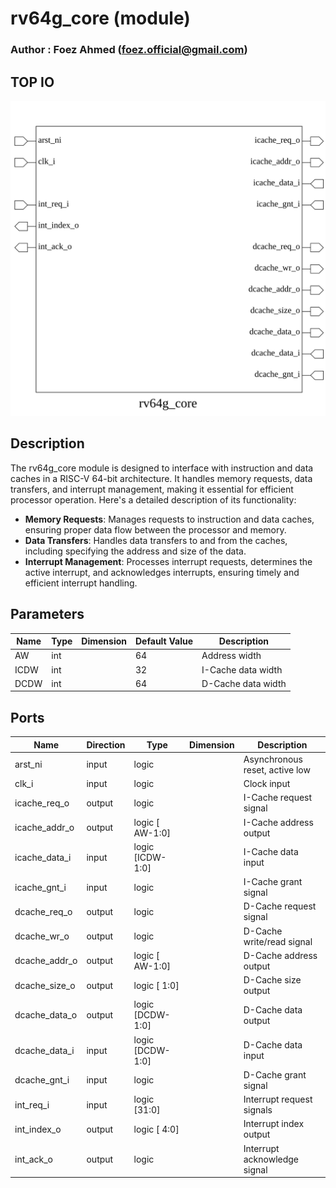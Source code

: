 # rv64g_core (module)

### Author : Foez Ahmed (foez.official@gmail.com)

## TOP IO
<img src="./rv64g_core_top.svg">

## Description

The rv64g_core module is designed to interface with instruction and data caches in a RISC-V 64-bit
architecture. It handles memory requests, data transfers, and interrupt management, making it
essential for efficient processor operation. Here's a detailed description of its functionality:
- **Memory Requests**: Manages requests to instruction and data caches, ensuring proper data flow
  between the processor and memory.
- **Data Transfers**: Handles data transfers to and from the caches, including specifying the
  address and size of the data.
- **Interrupt Management**: Processes interrupt requests, determines the active interrupt, and
  acknowledges interrupts, ensuring timely and efficient interrupt handling.

## Parameters
|Name|Type|Dimension|Default Value|Description|
|-|-|-|-|-|
|AW|int||64|Address width|
|ICDW|int||32|I-Cache data width|
|DCDW|int||64|D-Cache data width|

## Ports
|Name|Direction|Type|Dimension|Description|
|-|-|-|-|-|
|arst_ni|input|logic||Asynchronous reset, active low|
|clk_i|input|logic||Clock input|
|icache_req_o|output|logic||I-Cache request signal|
|icache_addr_o|output|logic [ AW-1:0]||I-Cache address output|
|icache_data_i|input|logic [ICDW-1:0]||I-Cache data input|
|icache_gnt_i|input|logic||I-Cache grant signal|
|dcache_req_o|output|logic||D-Cache request signal|
|dcache_wr_o|output|logic||D-Cache write/read signal|
|dcache_addr_o|output|logic [ AW-1:0]||D-Cache address output|
|dcache_size_o|output|logic [ 1:0]||D-Cache size output|
|dcache_data_o|output|logic [DCDW-1:0]||D-Cache data output|
|dcache_data_i|input|logic [DCDW-1:0]||D-Cache data input|
|dcache_gnt_i|input|logic||D-Cache grant signal|
|int_req_i|input|logic [31:0]||Interrupt request signals|
|int_index_o|output|logic [ 4:0]||Interrupt index output|
|int_ack_o|output|logic||Interrupt acknowledge signal|
